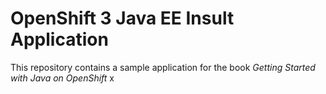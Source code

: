 OpenShift 3 Java EE Insult Application
====================

This repository contains a sample application for the book *Getting Started with Java on OpenShift*
x
